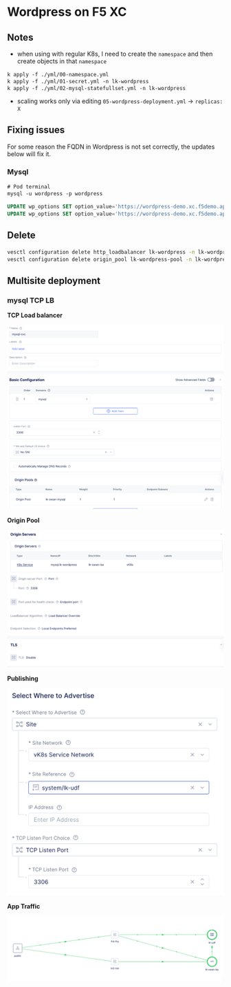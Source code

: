 # Wordpress on F5 XC

## Notes
- when using with regular K8s, I need to create the `namespace` and then create objects in that `namespace`
```shell
k apply -f ./yml/00-namespace.yml
k apply -f ./yml/01-secret.yml -n lk-wordpress
k apply -f ./yml/02-mysql-statefullset.yml -n lk-wordpress
```

- scaling works only via editing `05-wordpress-deployment.yml` -> `replicas: X`

## Fixing issues

For some reason the FQDN in Wordpress is not set correctly, the updates below will fix it.

### Mysql
```shell
# Pod terminal
mysql -u wordpress -p wordpress
```

```sql
UPDATE wp_options SET option_value='https://wordpress-demo.xc.f5demo.app' WHERE option_name='home' LIMIT 1;
UPDATE wp_options SET option_value='https://wordpress-demo.xc.f5demo.app' WHERE option_name='siteurl' LIMIT 1;
```

## Delete
```bash
vesctl configuration delete http_loadbalancer lk-wordpress -n lk-wordpress
vesctl configuration delete origin_pool lk-wordpress-pool -n lk-wordpress
```



## Multisite deployment

### mysql TCP LB



**TCP Load balancer**

![CleanShot 2022-11-29 at 21.52.20](img/README/CleanShot%202022-11-29%20at%2021.52.20.png)

**Origin Pool**

![CleanShot 2022-11-29 at 21.52.52](img/README/CleanShot%202022-11-29%20at%2021.52.52.png)

**Publishing**

![CleanShot 2022-11-29 at 21.50.46](img/README/CleanShot%202022-11-29%20at%2021.50.46.png)

**App Traffic**

![CleanShot 2022-11-30 at 11.32.25](img/README/CleanShot%202022-11-30%20at%2011.32.25.png)
